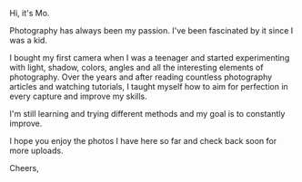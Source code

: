 Hi, it's Mo.


Photography has always been my passion.  I've been fascinated by it since I was a kid.


I bought my first camera when I was a teenager and started experimenting with light, shadow, colors, angles and all the interesting elements of photography. 
Over the years and after reading countless photography articles and watching tutorials, I taught myself how to aim for perfection in every capture and improve my skills. 

I'm still learning and trying different methods and my goal is to constantly improve.


I hope you enjoy the photos I have here so far and check back soon for more uploads.


Cheers, 
